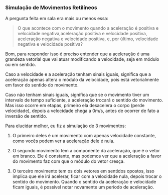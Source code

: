 ### Simulação de Movimentos Retilíneos
A pergunta feita em sala era mais ou menos essa: 

> O que acontece com o movimento quando a aceleração é positiva e velocidade negativa,aceleração positiva e velocidade positiva, aceleração negativa e velocidade positiva, e, por último, velocidade negativa e velocidade positiva?


Bom, para responder isso é preciso entender que a aceleração é uma grandeza vetorial que vai atuar modificando a velocidade, seja em módulo ou em sentido. 

Caso a velocidade e a aceleração tenham sinais iguais, significa que a aceleração apenas altera o módulo da velocidade, pois está vetorialmente em favor do sentido do movimento. 

Caso não tenham sinais iguais, significa que se o movimento tiver um intervalo de tempo suficiente, a aceleração trocará o sentido do movimento. Mas isso ocorre em etapas, primeiro ela desacelera o corpo (perde velocidade), depois a velocidade chega a 0m/s, antes de ocorrer de fato a inversão de sentido.

Para elucidar melhor, eu fiz a simulação de 3 movimentos:

1. O primeiro deles é um movimento com apenas velocidade constante, como vocês podem ver a aceleração dele é nula.

2. O segundo movimento tem a componente da aceleração, que é o vetor em branco. Ele é constante, mas podemos ver que a aceleração a favor do movimento faz com que o módulo do vetor cresça.

3. O terceiro movimento tem os dois vetores em sentidos opostos, isso implica que ele irá acelerar, ficar com a velocidade nula, depois trocar o sentido do movimento. Quando o sentido da aceleração e velocidade ficam iguais, é possível notar novamente um período de aceleração.
